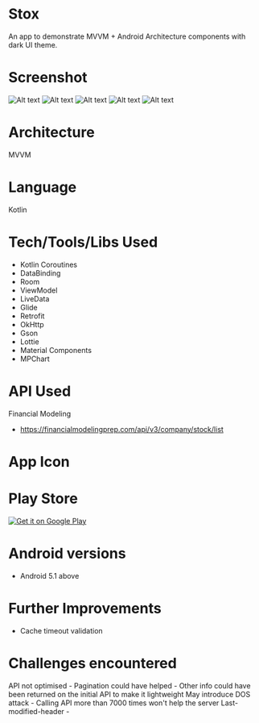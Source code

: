 # Stox
An app to demonstrate MVVM + Android Architecture components with dark UI theme.

# Screenshot
![Alt text](/screenshots/stock_list.png?raw=true "Screenshot")
![Alt text](/screenshots/favorites.png?raw=true "Screenshot")
![Alt text](/screenshots/stock_details.png?raw=true "Screenshot")
![Alt text](/screenshots/settings.png?raw=true "Screenshot")
![Alt text](/screenshots/settings_dark.png?raw=true "Screenshot")

# Architecture 
MVVM 

# Language
Kotlin

# Tech/Tools/Libs Used
- Kotlin Coroutines
- DataBinding
- Room
- ViewModel
- LiveData
- Glide
- Retrofit
- OkHttp
- Gson
- Lottie
- Material Components 
- MPChart

# API Used
Financial Modeling
- https://financialmodelingprep.com/api/v3/company/stock/list

# App Icon
 
# Play Store
<a href='https://play.google.com/store/apps/details?id=com.teamdecano.cryptocoin&pcampaignid=MKT-Other-global-all-co-prtnr-py-PartBadge-Mar2515-1'><img alt='Get it on Google Play' src='https://play.google.com/intl/en_us/badges/images/generic/en_badge_web_generic.png'/></a>
 
# Android versions
- Android 5.1 above

# Further Improvements
- Cache timeout validation

# Challenges encountered
API not optimised
	- Pagination could have helped
	- Other info could have been returned on the initial API to make it lightweight
May introduce DOS attack
	- Calling API more than 7000 times won't help the server
Last-modified-header
	-	

